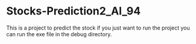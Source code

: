 # Stocks-Prediction2_AI_94
This is a project to predict the stock
if you just want to run the project you can run the exe file in the debug directory.
